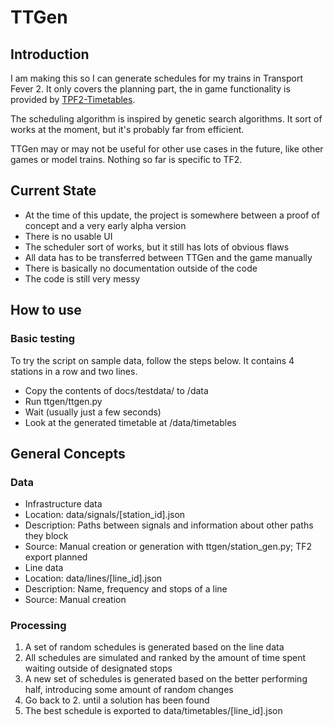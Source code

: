 # TTGen
## Introduction
I am making this so I can generate schedules for my trains in Transport Fever 2. It only covers the planning part, the in game functionality is provided by [TPF2-Timetables](https://github.com/IncredibleHannes/TPF2-Timetables).

The scheduling algorithm is inspired by genetic search algorithms. It sort of works at the moment, but it's probably far from efficient.

TTGen may or may not be useful for other use cases in the future, like other games or model trains. Nothing so far is specific to TF2. 

## Current State
 - At the time of this update, the project is somewhere between a proof of concept and a very early alpha version
 - There is no usable UI
 - The scheduler sort of works, but it still has lots of obvious flaws
 - All data has to be transferred between TTGen and the game manually
 - There is basically no documentation outside of the code
 - The code is still very messy

## How to use
### Basic testing
To try the script on sample data, follow the steps below. It contains 4 stations in a row and two lines.
 - Copy the contents of docs/testdata/ to /data
 - Run ttgen/ttgen.py
 - Wait (usually just a few seconds)
 - Look at the generated timetable at /data/timetables

## General Concepts
### Data
 - Infrastructure data
  - Location: data/signals/[station_id].json
  - Description: Paths between signals and information about other paths they block
  - Source: Manual creation or generation with ttgen/station_gen.py; TF2 export planned
 - Line data
  - Location: data/lines/[line_id].json
  - Description: Name, frequency and stops of a line
  - Source: Manual creation
  
### Processing
 1. A set of random schedules is generated based on the line data
 2. All schedules are simulated and ranked by the amount of time spent waiting outside of designated stops
 3. A new set of schedules is generated based on the better performing half, introducing some amount of random changes
 4. Go back to 2. until a solution has been found
 5. The best schedule is exported to data/timetables/[line_id].json